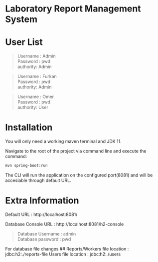 # Laboratory Report Management System

# User List

> Username : Admin     
> Password : pwd  
> authority: Admin   

> Username : Furkan  
> Password : pwd  
> authority: Admin  

> Username : Omer  
> Password : pwd  
> authority: User  

# Installation

You will only need a working maven terminal and JDK 11.

Navigate to the root of the project via command line and execute the command:
```sh
mvn spring-boot:run
```

The CLI will run the application on the configured port(8081) and will be accesiable through default URL.

# Extra Information

Default URL : http://localhost:8081/

Database Console URL : http://localhost:8081/h2-console

> Database Username : admin  
> Database password : pwd 

For database file changes ##
Reports/Workers file location : jdbc:h2:./reports-file
Users file location : jdbc:h2:./users

